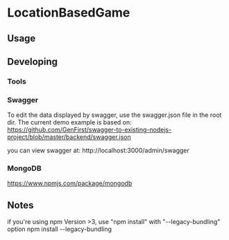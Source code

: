 

# LocationBasedGame



## Usage



## Developing



### Tools

### Swagger
To edit the data displayed by swagger, use the swagger.json file in the root dir. The current demo example is based on: https://github.com/GenFirst/swagger-to-existing-nodejs-project/blob/master/backend/swagger.json

you can view swagger at:
http://localhost:3000/admin/swagger

### MongoDB
https://www.npmjs.com/package/mongodb

## Notes
if you're using npm Version >3, use "npm install" with "--legacy-bundling" option
npm install --legacy-bundling